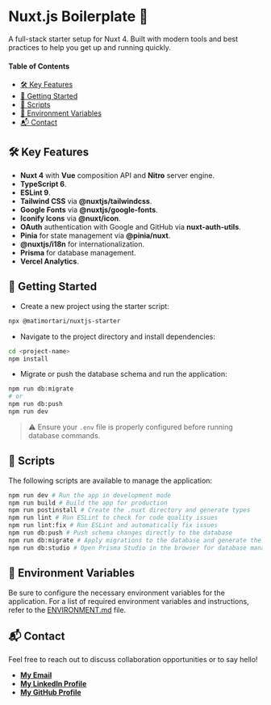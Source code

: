 # Nuxt.js Boilerplate 🚀

A full-stack starter setup for Nuxt 4. Built with modern tools and best practices to help you get up and running quickly.

#### Table of Contents

- [🛠️ Key Features](#-key-features)
- [🏁 Getting Started](#-getting-started)
- [📜 Scripts](#-scripts)
- [🔐 Environment Variables](#-environment-variables)
- [📬 Contact](#-contact)

## 🛠️ Key Features

- **Nuxt 4** with **Vue** composition API and **Nitro** server engine.
- **TypeScript 6**.
- **ESLint 9**.
- **Tailwind CSS** via **@nuxtjs/tailwindcss**.
- **Google Fonts** via **@nuxtjs/google-fonts**.
- **Iconify Icons** via **@nuxt/icon**.
- **OAuth** authentication with Google and GitHub via **nuxt-auth-utils**.
- **Pinia** for state management via **@pinia/nuxt**.
- **@nuxtjs/i18n** for internationalization.
- **Prisma** for database management.
- **Vercel Analytics**.

## 🏁 Getting Started

- Create a new project using the starter script:

```bash
npx @matimortari/nuxtjs-starter
```

- Navigate to the project directory and install dependencies:

```bash
cd <project-name>
npm install
```

- Migrate or push the database schema and run the application:

```bash
npm run db:migrate
# or
npm run db:push
npm run dev
```

> ⚠️ Ensure your `.env` file is properly configured before running database commands.

## 📜 Scripts

The following scripts are available to manage the application:

```bash
npm run dev # Run the app in development mode
npm run build # Build the app for production
npm run postinstall # Create the .nuxt directory and generate types
npm run lint # Run ESLint to check for code quality issues
npm run lint:fix # Run ESLint and automatically fix issues
npm run db:push # Push schema changes directly to the database
npm run db:migrate # Apply migrations to the database and generate the Prisma client
npm run db:studio # Open Prisma Studio in the browser for database management
```

## 🔐 Environment Variables

Be sure to configure the necessary environment variables for the application.
For a list of required environment variables and instructions, refer to the [ENVIRONMENT.md](ENVIRONMENT.md) file.

## 📬 Contact

Feel free to reach out to discuss collaboration opportunities or to say hello!

- [**My Email**](mailto:matheus.felipe.19rt@gmail.com)
- [**My LinkedIn Profile**](https://www.linkedin.com/in/matheus-mortari-19rt)
- [**My GitHub Profile**](https://github.com/matimortari)
